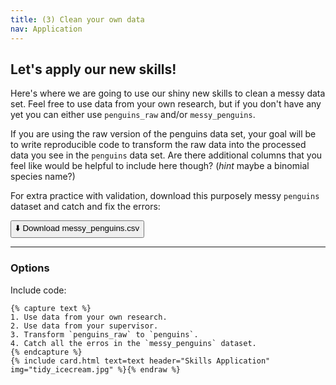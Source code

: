 ```yaml
---
title: (3) Clean your own data
nav: Application
---
```


## Let's apply our new skills!

Here's where we are going to use our shiny new skills to clean a messy data set. Feel free to use data from your own research, but if you don't have any yet you can either use `penguins_raw` and/or `messy_penguins`.

If you are using the raw version of the penguins data set, your goal will be to write reproducible code to transform the raw data into the processed data you see in the `penguins` data set. Are there additional columns that you feel like would be helpful to include here though? (*hint* maybe a binomial species name?)

For extra practice with validation, download this purposely messy `penguins` dataset and catch and fix the errors: 

<a href="content/data/messy_penguins.csv" download="messy_penguins.csv">
  <button>⬇️ Download messy_penguins.csv</button>
</a>


---------

### Options

Include code:

```{% raw %}
{% capture text %}
1. Use data from your own research.
2. Use data from your supervisor.
3. Transform `penguins_raw` to `penguins`.
4. Catch all the erros in the `messy_penguins` dataset. 
{% endcapture %}
{% include card.html text=text header="Skills Application" img="tidy_icecream.jpg" %}{% endraw %}
```
